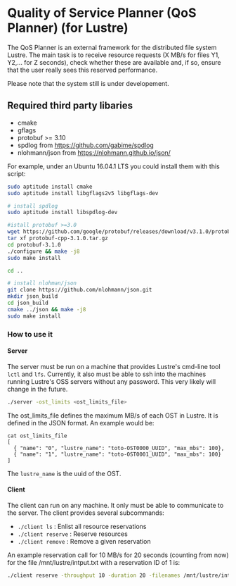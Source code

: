 # Quality of Service Planner (QoS Planner) (for Lustre)

The QoS Planner is an external framework for the distributed file system Lustre. The main task is to receive resource requests (X MB/s for files Y1, Y2,... for Z seconds), check whether these are available and, if so, ensure that the user really sees this reserved performance.

Please note that the system still is under developement.

## Required third party libaries

* cmake
* gflags
* protobuf >= 3.10
* spdlog from https://github.com/gabime/spdlog
* nlohmann/json from https://nlohmann.github.io/json/

For example, under an Ubuntu 16.04.1 LTS you could install them with this script:
```bash
sudo aptitude install cmake
sudo aptitude install libgflags2v5 libgflags-dev

# install spdlog
sudo aptitude install libspdlog-dev

#istall protobuf >=3.0
wget https://github.com/google/protobuf/releases/download/v3.1.0/protobuf-cpp-3.1.0.tar.gz
tar xf protobuf-cpp-3.1.0.tar.gz
cd protobuf-3.1.0
./configure && make -j8
sudo make install

cd ..

# install nlohman/json
git clone https://github.com/nlohmann/json.git
mkdir json_build
cd json_build
cmake ../json && make -j8
sudo make install
```

### How to use it

#### Server
The server must be run on a machine that provides Lustre's cmd-line tool ``lctl`` and ``lfs``. Currently, it also must be able to ssh into the machines running Lustre's OSS servers without any password. This very likely will change in the future.

```bash
./server -ost_limits <ost_limits_file>
```

The ost_limits_file defines the maximum MB/s of each OST in Lustre. It is defined in the JSON format. An example would be:
```
cat ost_limits_file
[
  { "name": "0", "lustre_name": "toto-OST0000_UUID", "max_mbs": 100},
  { "name": "1", "lustre_name": "toto-OST0001_UUID", "max_mbs": 100}
]
```
The ``lustre_name`` is the uuid of the OST.

#### Client
The client can run on any machine. It only must be able to communicate to the server.
The client provides several subcommands:
 * ```./client ls``` : Enlist all resource reservations
 * ```./client reserve```  : Reserve resources
 * ```./client remove``` : Remove a given reservation
 
An example reservation call for 10 MB/s for 20 seconds (counting from now) for the file /mnt/lustre/intput.txt with a reservation ID of 1 is:
```bash
./client reserve -throughput 10 -duration 20 -filenames /mnt/lustre/intput.txt -id 1
```
